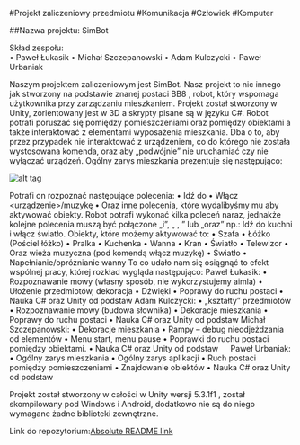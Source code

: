 #Projekt zaliczeniowy przedmiotu
#Komunikacja
#Człowiek
#Komputer

##Nazwa projektu: SimBot

Skład zespołu: </br>
•	Paweł Łukasik
•	Michał Szczepanowski
•	Adam Kulczycki
•	Paweł Urbaniak

Naszym projektem zaliczeniowym jest SimBot. Nasz projekt to nic innego jak stworzony na podstawie znanej postaci BB8 , robot, który wspomaga użytkownika przy zarządzaniu mieszkaniem. Projekt został stworzony w Unity, zorientowany jest w 3D a skrypty pisane są w języku C#. Robot potrafi poruszać się pomiędzy pomieszczeniami oraz pomiędzy obiektami a także interaktować z elementami wyposażenia mieszkania. Dba o to, aby przez przypadek nie interaktować z urządzeniem, co do którego nie została wystosowana komenda, oraz aby „podwójnie” nie uruchamiać czy nie wyłączać urządzeń.
Ogólny zarys mieszkania prezentuje się następująco:

![alt tag](http://i.imgur.com/CIkEmin.png)

Potrafi on rozpoznać następujące polecenia:
•	Idź do <pomieszczenie>
•	Włącz <urządzenie>/muzykę
•	Oraz inne polecenia, które wydalibyśmy mu aby aktywować obiekty.
Robot potrafi wykonać kilka poleceń naraz, jednakże kolejne polecenia muszą być połączone „i”, „ , ” lub „oraz” np.: Idź do kuchni i włącz światło.
Obiekty, które możemy aktywować to:
•	Szafa
•	Łóżko (Pościel łóżko)
•	Pralka
•	Kuchenka
•	Wanna
•	Kran
•	Światło
•	Telewizor
•	Oraz wieża muzyczna (pod komendą włącz muzykę)
•	Światło
•	Napełnianie/opróżnianie wanny
To co udało nam się osiągnąć to efekt wspólnej pracy, której rozkład wygląda następująco:
Paweł Łukasik:
•	Rozpoznawanie mowy (własny sposób, nie wykorzystujemy aimla)
•	Ułożenie przedmiotów, dekoracja
•	Dźwięki
•	Poprawy do ruchu postaci
•	Nauka C# oraz Unity od podstaw
Adam Kulczycki:
•	„kształty” przedmiotów
•	Rozpoznawanie mowy (budowa słownika)
•	Dekoracje mieszkania
•	Poprawy do ruchu postaci
•	Nauka C# oraz Unity od podstaw
Michał Szczepanowski:
•	Dekoracje mieszkania
•	Rampy – debug nieodjeżdzania od elementów
•	Menu start, menu pause
•	Poprawki do ruchu postaci pomiędzy obiektami.
•	Nauka C# oraz Unity od podstaw
 
Paweł Urbaniak:
•	Ogólny zarys mieszkania
•	Ogólny zarys aplikacji
•	Ruch postaci pomiędzy pomieszczeniami
•	Znajdowanie obiektów
•	Nauka C# oraz Unity od podstaw

Projekt został stworzony w całości w Unity wersji 5.3.1f1 , został skompilowany pod Windows i Android, dodatkowo nie są do niego wymagane żadne biblioteki zewnętrzne.

Link do repozytorium:[Absolute README link]( https://github.com/Kaceki/SimBot-Unity )
